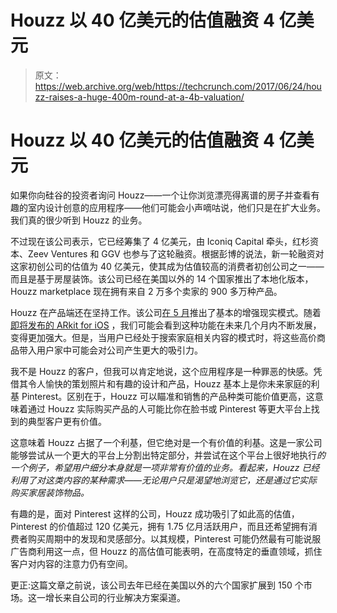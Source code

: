 # Houzz 以 40 亿美元的估值融资 4 亿美元

> 原文：<https://web.archive.org/web/https://techcrunch.com/2017/06/24/houzz-raises-a-huge-400m-round-at-a-4b-valuation/>

# Houzz 以 40 亿美元的估值融资 4 亿美元

如果你向硅谷的投资者询问 Houzz——一个让你浏览漂亮得离谱的房子并查看有趣的室内设计创意的应用程序——他们可能会小声嘀咕说，他们只是在扩大业务。我们真的很少听到 Houzz 的业务。

不过现在该公司表示，它已经筹集了 4 亿美元，由 Iconiq Capital 牵头，红杉资本、Zeev Ventures 和 GGV 也参与了这轮融资。根据彭博的说法，新一轮融资对这家初创公司的估值为 40 亿美元，使其成为估值较高的消费者初创公司之一——而且是基于房屋装饰。该公司已经在美国以外的 14 个国家推出了本地化版本，Houzz marketplace 现在拥有来自 2 万多个卖家的 900 多万种产品。

Houzz 在产品端还在坚持工作。该公司[在 5 月](https://web.archive.org/web/20230304021210/https://techcrunch.com/2017/05/03/houzz-adds-a-basic-ar-mode-to-its-ios-apps-to-help-you-shop-for-furniture/)推出了基本的增强现实模式。随着[即将发布的 ARkit for iOS](https://web.archive.org/web/20230304021210/https://techcrunch.com/2017/06/05/apple-enters-the-augmented-reality-fray-with-arkit-for-ios/) ，我们可能会看到这种功能在未来几个月内不断发展，变得更加强大。但是，当用户已经处于搜索家庭相关内容的模式时，将这些高价商品带入用户家中可能会对公司产生更大的吸引力。

我不是 Houzz 的客户，但我可以肯定地说，这个应用程序是一种罪恶的快感。凭借其令人愉快的策划照片和有趣的设计和产品，Houzz 基本上是你未来家庭的利基 Pinterest。区别在于，Houzz 可以瞄准和销售的产品种类可能价值更高，这意味着通过 Houzz 实际购买产品的人可能比你在脸书或 Pinterest 等更大平台上找到的典型客户更有价值。

这意味着 Houzz 占据了一个利基，但它绝对是一个有价值的利基。这是一家公司能够尝试从一个更大的平台上分割出特定部分，并尝试在这个平台上很好地执行*的一个例子，希望用户细分本身就是一项非常有价值的业务。看起来，Houzz 已经利用了对这类内容的某种需求——无论用户只是渴望地浏览它，还是通过它实际购买家居装饰物品。*

有趣的是，面对 Pinterest 这样的公司，Houzz 成功吸引了如此高的估值，Pinterest 的价值超过 120 亿美元，拥有 1.75 亿月活跃用户，而且还希望拥有消费者购买周期中的发现和灵感部分。以其规模，Pinterest 可能仍然最有可能说服广告商利用这一点，但 Houzz 的高估值可能表明，在高度特定的垂直领域，抓住客户对内容的注意力仍有空间。

更正:这篇文章之前说，该公司去年已经在美国以外的六个国家扩展到 150 个市场。这一增长来自公司的行业解决方案渠道。